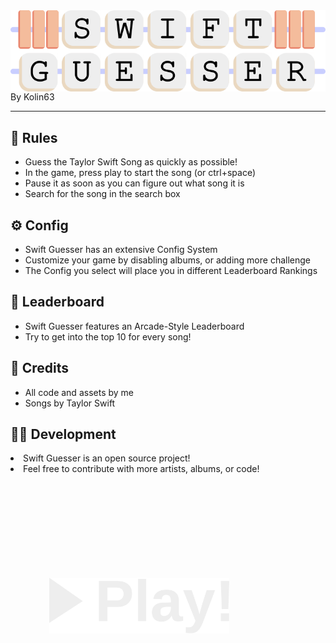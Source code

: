 <div style="display:flex;justify-content:center">
<img src="/swiftguesser/art/icon-full.png" alt="Swift Guesser">
</div>
By Kolin63

<hr>

<h2> 📖 Rules </h2>
<ul>
    <li>Guess the Taylor Swift Song as quickly as possible!</li>
    <li>In the game, press play to start the song (or ctrl+space)</li>
    <li>Pause it as soon as you can figure out what song it is</li>
    <li>Search for the song in the search box</li>
</ul>

<h2> ⚙️ Config </h2>
<ul>
    <li>Swift Guesser has an extensive Config System</li>
    <li>Customize your game by disabling albums, or adding more challenge</li>
    <li>The Config you select will place you in different Leaderboard Rankings</li>
</ul>

<h2> 🥇 Leaderboard </h2>
<ul>
    <li>Swift Guesser features an Arcade-Style Leaderboard</li>
    <li>Try to get into the top 10 for every song!</li>
</ul>

<h2> 🫎 Credits </h2>
<ul>
    <li>All code and assets by me</li>
    <li>Songs by Taylor Swift</li>
</ul>

<h2> 🧑‍💻 Development </h2>
    <li>Swift Guesser is an open source project!</li>
    <li>Feel free to contribute with more artists, albums, or code!</li>
<ul>

<br><br><br>

<a href="https://swiftguesser.kolin63.com" target="_blank">
    <img src="/swiftguesser/art/play-text.svg" style="width: 3in; 3in;padding: .4in;margin-top:.5in;">
</a>
